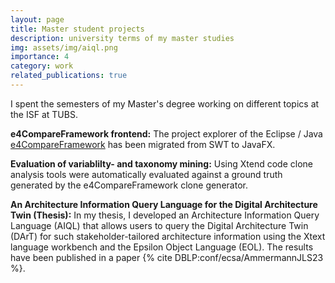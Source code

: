 ```yaml
---
layout: page
title: Master student projects
description: university terms of my master studies
img: assets/img/aiql.png
importance: 4
category: work
related_publications: true
---
```


I spent the semesters of my Master's degree working on different topics at the ISF at TUBS.

**e4CompareFramework frontend:**
The project explorer of the Eclipse / Java [e4CompareFramework](https://github.com/KamilRosiak/e4CompareFramework) has been migrated from SWT to JavaFX.

**Evaluation of variablilty- and taxonomy mining:**
Using Xtend code clone analysis tools were automatically evaluated against a ground truth generated by the e4CompareFramework clone generator.

**An Architecture Information Query Language for the Digital Architecture Twin (Thesis):**
In my thesis, I developed an Architecture Information Query Language (AIQL) that allows users to query the Digital Architecture Twin (DArT) for such stakeholder-tailored architecture information using the Xtext language workbench and the Epsilon Object Language (EOL).
The results have been published in a paper {% cite DBLP:conf/ecsa/AmmermannJLS23 %}.
